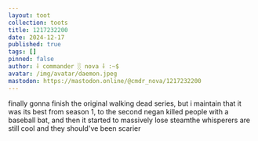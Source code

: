 ```yaml
---
layout: toot
collection: toots
title: 1217232200
date: 2024-12-17
published: true
tags: []
pinned: false
author: ⸸ commander ░ nova ⸸ :~$
avatar: /img/avatar/daemon.jpeg
mastodon: https://mastodon.online/@cmdr_nova/1217232200
---
```


finally gonna finish the original walking dead series, but i maintain that it was its best from season 1, to the second negan killed people with a baseball bat, and then it started to massively lose steamthe whisperers are still cool and they should've been scarier
